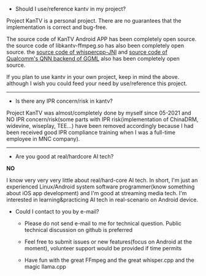 
- Should I use/reference kantv in my project?

Project KanTV is a personal project. There are no guarantees that the implementation is correct and bug-free.

The source code of KanTV Android APP has been completely open source. the source code of libkantv-ffmpeg.so has also been completely open source. the <a href="https://github.com/zhouwg/kantv/issues/64">source code of whispercpp-JNI</a> and <a href="https://github.com/zhouwg/kantv/issues/121">source code of Qualcomm's QNN backend of GGML</a> also has been completely open source.

If you plan to use kantv in your own project, keep in mind the above. although I wish you could feed your need by use/reference this project.


<hr>

- Is there any IPR concern/risk in kantv?

Project KanTV was almost/completely done by myself since 05-2021 and NO IPR concern/risk(some parts with IPR risk(implementation of ChinaDRM, widevine, wiseplay, TEE...) have been removed accordingly because I had been received good IPR compliance training when I was a full-time employee in MNC company).

<hr>

- Are you good at real/hardcore AI tech?

<b>NO</b>

I know very very very little about real/hard-core AI tech. In short, I'm just an experienced Linux/Android system software programmer(know something about iOS app development) and I'm good at streaming media tech. I'm interested in learning&practicing AI tech in real-scenario on Android device.


- Could I contact to you by e-mail?

  * Please do not send e-mail to me for technical question. Public technical discussion on github is preferred

  * Feel free to submit issues or new features(focus on Android at the moment), volunteer support would be provided if time permits

  * Have fun with the great FFmpeg and the great whisper.cpp and the magic llama.cpp
